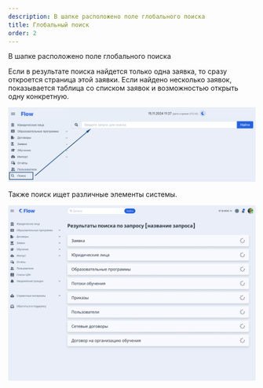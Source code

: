 ```yaml
---
description: В шапке расположено поле глобального поиска
title: Глобальный поиск
order: 2
---
```


В шапке расположено поле глобального поиска

Если в результате поиска найдется только одна заявка, то сразу откроется страница этой заявки. Если найдено несколько заявок, показывается таблица со списком заявок и возможностью открыть одну конкретную.

![](<./image (91).png>)

Также поиск ищет различные элементы системы.

![](<./image (92).png>)